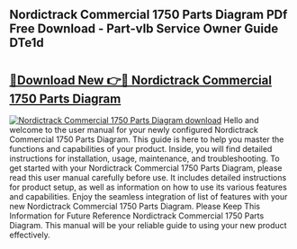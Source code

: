 ## Nordictrack Commercial 1750 Parts Diagram PDf Free Download - Part-vIb Service Owner Guide DTe1d

# <h2><a href="http://dfjuk2j.blite.top/?on=Nordictrack+Commercial+1750+Parts+Diagram">🔗Download New 👉🔴 Nordictrack Commercial 1750 Parts Diagram</a></h2>

[![Nordictrack Commercial 1750 Parts Diagram download](https://i.imgur.com/lujVjoI.png)](http://dfjuk2j.blite.top/?on=Nordictrack+Commercial+1750+Parts+Diagram)
Hello and welcome to the user manual for your newly configured Nordictrack Commercial 1750 Parts Diagram. This guide is here to help you master the functions and capabilities of your product. Inside, you will find detailed instructions for installation, usage, maintenance, and troubleshooting. To get started with your Nordictrack Commercial 1750 Parts Diagram, please read this user manual carefully before use. It includes detailed instructions for product setup, as well as information on how to use its various features and capabilities. Enjoy the seamless integration of list of features with your new Nordictrack Commercial 1750 Parts Diagram. Please Keep This Information for Future Reference Nordictrack Commercial 1750 Parts Diagram. This manual will be your reliable guide to using your new product effectively.
